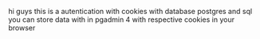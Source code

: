 hi guys this is a autentication with cookies with database postgres and sql you can store data with in pgadmin 4 with respective cookies in your browser
